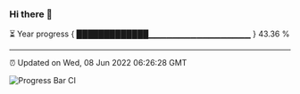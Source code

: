### Hi there 👋

⏳ Year progress { █████████████▁▁▁▁▁▁▁▁▁▁▁▁▁▁▁▁▁ } 43.36 %

---

⏰ Updated on Wed, 08 Jun 2022 06:26:28 GMT

![Progress Bar CI](https://github.com/ZhaoGui/ZhaoGui/workflows/Progress%20Bar%20CI/badge.svg)
